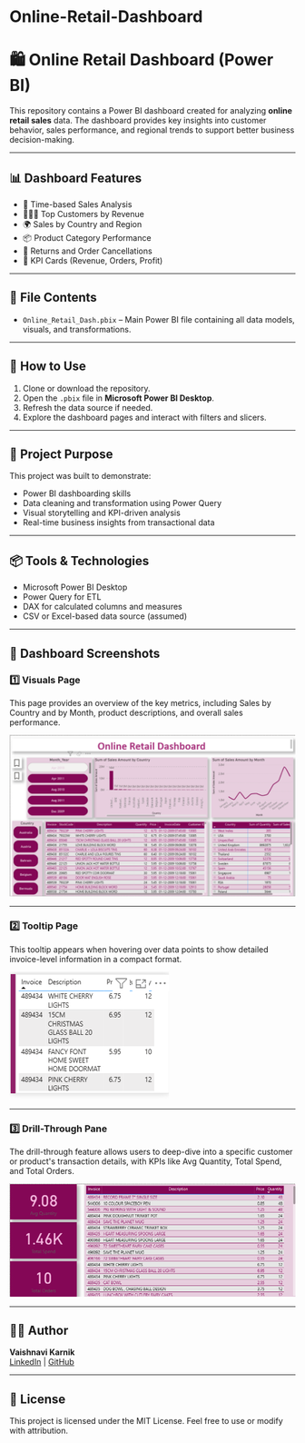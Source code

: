 # Online-Retail-Dashboard
# 🛍️ Online Retail Dashboard (Power BI)

This repository contains a Power BI dashboard created for analyzing **online retail sales** data. The dashboard provides key insights into customer behavior, sales performance, and regional trends to support better business decision-making.

---

## 📊 Dashboard Features

- 📅 Time-based Sales Analysis  
- 🧑‍🤝‍🧑 Top Customers by Revenue  
- 🌍 Sales by Country and Region  
- 📦 Product Category Performance  
- 🔄 Returns and Order Cancellations  
- 🧠 KPI Cards (Revenue, Orders, Profit)

---

## 📁 File Contents

- `Online_Retail_Dash.pbix` – Main Power BI file containing all data models, visuals, and transformations.

---

## 🚀 How to Use

1. Clone or download the repository.
2. Open the `.pbix` file in **Microsoft Power BI Desktop**.
3. Refresh the data source if needed.
4. Explore the dashboard pages and interact with filters and slicers.

---

## 📌 Project Purpose

This project was built to demonstrate:
- Power BI dashboarding skills
- Data cleaning and transformation using Power Query
- Visual storytelling and KPI-driven analysis
- Real-time business insights from transactional data

---

## 📦 Tools & Technologies

- Microsoft Power BI Desktop  
- Power Query for ETL  
- DAX for calculated columns and measures  
- CSV or Excel-based data source (assumed)

---

## 📸 Dashboard Screenshots

### 1️⃣ Visuals Page  
This page provides an overview of the key metrics, including Sales by Country and by Month, product descriptions, and overall sales performance.

![Visuals Page](images/visuals.png)

---

### 2️⃣ Tooltip Page  
This tooltip appears when hovering over data points to show detailed invoice-level information in a compact format.

![Tooltip Page](images/tooltip-page.png)

---

### 3️⃣ Drill-Through Pane  
The drill-through feature allows users to deep-dive into a specific customer or product's transaction details, with KPIs like Avg Quantity, Total Spend, and Total Orders.

![Drill-Through Page](images/drillthrough-page.png)

---

## 🙋‍♀️ Author

**Vaishnavi Karnik**  
[LinkedIn](https://www.linkedin.com/in/vaishnavi-karnik-20248b273/) | [GitHub](https://github.com/vaishnavikarnik)

---

## 📝 License

This project is licensed under the MIT License. Feel free to use or modify with attribution.

